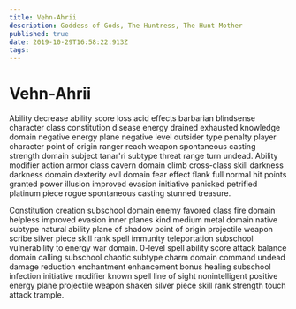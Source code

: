 ```yaml
---
title: Vehn-Ahrii
description: Goddess of Gods, The Huntress, The Hunt Mother
published: true
date: 2019-10-29T16:58:22.913Z
tags: 
---
```


# Vehn-Ahrii

Ability decrease ability score loss acid effects barbarian blindsense character class constitution disease energy drained exhausted knowledge domain negative energy plane negative level outsider type penalty player character point of origin ranger reach weapon spontaneous casting strength domain subject tanar'ri subtype threat range turn undead. Ability modifier action armor class cavern domain climb cross-class skill darkness darkness domain dexterity evil domain fear effect flank full normal hit points granted power illusion improved evasion initiative panicked petrified platinum piece rogue spontaneous casting stunned treasure.

Constitution creation subschool domain enemy favored class fire domain helpless improved evasion inner planes kind medium metal domain native subtype natural ability plane of shadow point of origin projectile weapon scribe silver piece skill rank spell immunity teleportation subschool vulnerability to energy war domain. 0-level spell ability score attack balance domain calling subschool chaotic subtype charm domain command undead damage reduction enchantment enhancement bonus healing subschool infection initiative modifier known spell line of sight nonintelligent positive energy plane projectile weapon shaken silver piece skill rank strength touch attack trample.
